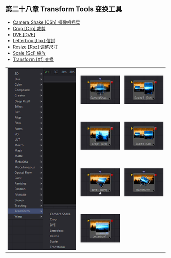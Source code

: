 ## 第二十八章 Transform Tools 变换工具

- [Camera Shake [CSh] 摄像机摇晃](./Camera%20Shake%20[CSh].md) 
- [Crop [Crp] 裁剪](./Crop%20[Crp].md) 
- [DVE [DVE]](./DVE%20[DVE].md) 
- [Letterbox [Lbx] 信封](./Letterbox%20[Lbx].md) 
- [Resize [Rsz] 调整尺寸](./Resize%20[Rsz].md) 
- [Scale [Scl] 缩放](./Scale%20[Scl].md) 
- [Transform [Xf] 变换](./Transform%20[Xf].md) 

<table id="img">
  <tr>
	<td rowspan="4"><img src="images/Transform_index.png" alt="Transform_index"></td>
    <td><img src="images/index_CameraShake.jpg" alt="index_CameraShake"></td>
    <td><img src="images/index_Resize.jpg" alt="index_Resize"></td>
  </tr>
  <tr>
    <td><img src="images/index_Crop.jpg" alt="index_Crop"></td>
    <td><img src="images/index_Scale.jpg" alt="index_Scale"></td>
  </tr>
  <tr>
    <td><img src="images/index_DVE.jpg" alt="index_DVE"></td>
    <td><img src="images/index_Transform.jpg" alt="index_Transform"></td>
  </tr>
  <tr>
    <td><img src="images/index_Letterbox.jpg" alt="index_Letterbox"></td>
